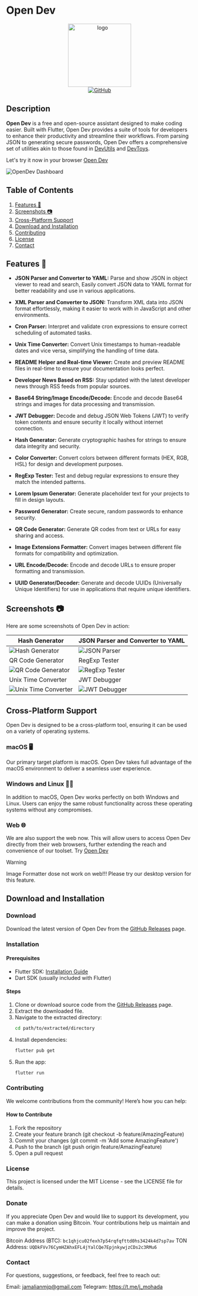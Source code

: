 # Open Dev

<div align="center" style="text-align:center">
   <img align="center" src="https://raw.githubusercontent.com/Jamalianpour/open-dev/master/assets/logo/icon.png" alt="logo" height=170/>
   </br>
   <a href="https://github.com/Jamalianpour/open-dev/license">
      <img alt="GitHub" src="https://img.shields.io/github/license/Jamalianpour/open-dev">
   </a>
</div>

## Description
**Open Dev** is a free and open-source assistant designed to make coding easier. Built with Flutter, Open Dev provides a suite of tools for developers to enhance their productivity and streamline their workflows. From parsing JSON to generating secure passwords, Open Dev offers a comprehensive set of utilities akin to those found in [DevUtils](https://devutils.com/) and [DevToys](https://devtoys.app/).

Let's try it now in your browser [Open Dev](https://jamalianpour.github.io/open-dev)

![OpenDev Dashboard](assets/screenshot/dashboard.png)

## Table of Contents
1. [Features 🚀](#features)
2. [Screenshots 📷](#screenshots)
3. [Cross-Platform Support](#cross-platform-support)
4. [Download and Installation](#download-and-installation)
5. [Contributing](#contributing)
6. [License](#license)
7. [Contact](#contact)

## Features 🚀
- **JSON Parser and Converter to YAML:** Parse and show JSON in object viewer to read and search, Easily convert JSON data to YAML format for better readability and use in various applications.

- **XML Parser and Converter to JSON:** Transform XML data into JSON format effortlessly, making it easier to work with in JavaScript and other environments.

- **Cron Parser:** Interpret and validate cron expressions to ensure correct scheduling of automated tasks.

- **Unix Time Converter:** Convert Unix timestamps to human-readable dates and vice versa, simplifying the handling of time data.

- **README Helper and Real-time Viewer:** Create and preview README files in real-time to ensure your documentation looks perfect.

- **Developer News Based on RSS:** Stay updated with the latest developer news through RSS feeds from popular sources.

- **Base64 String/Image Encode/Decode:** Encode and decode Base64 strings and images for data processing and transmission.

- **JWT Debugger:** Decode and debug JSON Web Tokens (JWT) to verify token contents and ensure security it locally without internet connection.

- **Hash Generator:** Generate cryptographic hashes for strings to ensure data integrity and security.

- **Color Converter:** Convert colors between different formats (HEX, RGB, HSL) for design and development purposes.

- **RegExp Tester:** Test and debug regular expressions to ensure they match the intended patterns.

- **Lorem Ipsum Generator:** Generate placeholder text for your projects to fill in design layouts.

- **Password Generator:** Create secure, random passwords to enhance security.

- **QR Code Generator:** Generate QR codes from text or URLs for easy sharing and access.

- **Image Extensions Formatter:** Convert images between different file formats for compatibility and optimization.

- **URL Encode/Decode:** Encode and decode URLs to ensure proper formatting and transmission.

- **UUID Generator/Decoder:** Generate and decode UUIDs (Universally Unique Identifiers) for use in applications that require unique identifiers.


## Screenshots 📷
Here are some screenshots of Open Dev in action:

| Hash Generator                                          | JSON Parser and Converter to YAML              |
| ------------------------------------------------------- | ---------------------------------------------- |
| ![Hash Generator](assets/screenshot/Hash.png)           | ![JSON Parser](assets/screenshot/json.png)     |
| QR Code Generator                                       | RegExp Tester                                  |
| ![QR Code Generator](assets/screenshot/Qr.png)          | ![RegExp Tester](assets/screenshot/RegExp.png) |
| Unix Time Converter                                     | JWT Debugger                                   |
| ![Unix Time Converter](assets/screenshot/UnixTime.png)  | ![JWT Debugger](assets/screenshot/JWT.png)     |


## Cross-Platform Support
Open Dev is designed to be a cross-platform tool, ensuring it can be used on a variety of operating systems. 

### macOS 🖥️
Our primary target platform is macOS. Open Dev takes full advantage of the macOS environment to deliver a seamless user experience.

### Windows and Linux 🧑‍💻
In addition to macOS, Open Dev works perfectly on both Windows and Linux. Users can enjoy the same robust functionality across these operating systems without any compromises.

### Web 🌐
We are also support the web now. This will allow users to access Open Dev directly from their web browsers, further extending the reach and convenience of our toolset.
Try [Open Dev](https://jamalianpour.github.io/open-dev)

> [!WARNING]
> Image Formatter dose not work on web!!! Please try our desktop version for this feature.


## Download and Installation

### Download
Download the latest version of Open Dev from the [GitHub Releases](https://github.com/jamalianpour/open-dev/releases) page.

### Installation

#### Prerequisites
- Flutter SDK: [Installation Guide](https://flutter.dev/docs/get-started/install)
- Dart SDK (usually included with Flutter)

#### Steps
1. Clone or download source code from the [GitHub Releases](https://github.com/jamalianpour/open-dev/releases) page.
2. Extract the downloaded file.
3. Navigate to the extracted directory:
   ```sh
   cd path/to/extracted/directory
   ```
4. Install dependencies:
   ```sh
   flutter pub get
   ```
5. Run the app:
   ```sh
   flutter run
   ```

### Contributing
We welcome contributions from the community! Here’s how you can help:

#### How to Contribute
1. Fork the repository
2. Create your feature branch (git checkout -b feature/AmazingFeature)
3. Commit your changes (git commit -m 'Add some AmazingFeature')
4. Push to the branch (git push origin feature/AmazingFeature)
5. Open a pull request

### License
This project is licensed under the MIT License - see the LICENSE file for details.

### Donate
If you appreciate Open Dev and would like to support its development, you can make a donation using Bitcoin. Your contributions help us maintain and improve the project.

Bitcoin Address (BTC): `bc1qhjcu02fexh7p54rqfqfttd0hs3424k4d7sp7av`
TON Address: `UQDkFVv76CymHZAhxEFL4jYalCQe7EpjnkywjzCDs2c3RMu6`


### Contact
For questions, suggestions, or feedback, feel free to reach out:

Email: jamalianmjp@gmail.com
Telegram: https://t.me/j_mohada
